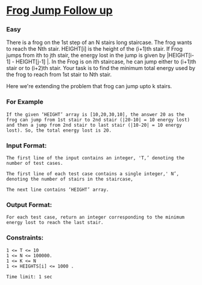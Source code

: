 
# [Frog Jump Follow up](https://www.codingninjas.com/codestudio/problem-details/frog-jump_3621012)

### Easy

There is a frog on the 1st step of an N stairs long
 staircase. The frog wants to reach the Nth stair.
  HEIGHT[i] is the height of the (i+1)th stair.
  If Frog jumps from ith to jth stair, the energy
   lost in the jump is given by |HEIGHT[i-1] - HEIGHT[j-1] |.
   In the Frog is on ith staircase, he can jump either to (i+1)th stair or to (i+2)th stair. Your task is to find the minimum total energy used by the frog to reach from 1st stair to Nth stair.

Here we're extending the problem that frog can jump upto k stairs.

### For Example
```
If the given ‘HEIGHT’ array is [10,20,30,10], the answer 20 as the frog can jump from 1st stair to 2nd stair (|20-10| = 10 energy lost) and then a jump from 2nd stair to last stair (|10-20| = 10 energy lost). So, the total energy lost is 20.
```

### Input Format:
```
The first line of the input contains an integer, 'T,’ denoting the number of test cases.

The first line of each test case contains a single integer,' N’, denoting the number of stairs in the staircase,

The next line contains ‘HEIGHT’ array.
```

### Output Format:
```
For each test case, return an integer corresponding to the minimum energy lost to reach the last stair.
```

### Constraints:
```
1 <= T <= 10
1 <= N <= 100000.
1 <= K <= N
1 <= HEIGHTS[i] <= 1000 .

Time limit: 1 sec
```